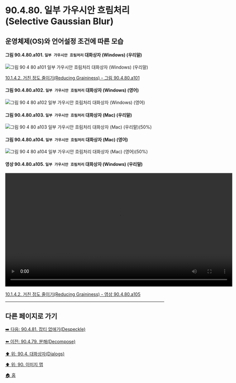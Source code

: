 # 90.4.80. 일부 가우시안 흐림처리(Selective Gaussian Blur)
## 운영체제(OS)와 언어설정 조건에 따른 모습

<a id="90-04-80-a101"></a>

#### 그림 90.4.80.a101. `일부 가우시안 흐림처리` 대화상자 (Windows) (우리말)
![그림 90 4 80 a101  `일부 가우시안 흐림처리` 대화상자 (Windows) (우리말)](https://github.com/wonder13662/gimp/assets/15767104/c8f24a85-5d48-4f78-898c-027973bc3c30)

[10.1.4.2. 거친 정도 줄이기(Reducing Graininess) - 그림 90.4.80.a101](./10-01-04-02-reducing_graininess.md#90-04-80-a101)

<a id="90-04-80-a102"></a>

#### 그림 90.4.80.a102. `일부 가우시안 흐림처리` 대화상자 (Windows) (영어)
![그림 90 4 80 a102  `일부 가우시안 흐림처리` 대화상자 (Windows) (영어)](https://github.com/wonder13662/gimp/assets/15767104/f9c5d75a-ad6a-4a82-bb7b-ca9d0d7282c5)

#### 그림 90.4.80.a103. `일부 가우시안 흐림처리` 대화상자 (Mac) (우리말)
![그림 90 4 80 a103  `일부 가우시안 흐림처리` 대화상자 (Mac) (우리말)(50%)](https://github.com/wonder13662/gimp/assets/15767104/ed801e50-7059-4035-8215-1ab1b54a0175)

#### 그림 90.4.80.a104. `일부 가우시안 흐림처리` 대화상자 (Mac) (영어)
![그림 90 4 80 a104  `일부 가우시안 흐림처리` 대화상자 (Mac) (영어)(50%)](https://github.com/wonder13662/gimp/assets/15767104/de7c3d15-9213-4e93-951d-ba5ed2ef35b8)

<a id="90-04-80-a105"></a>

#### 영상 90.4.80.a105. `일부 가우시안 흐림처리` 대화상자 (Windows) (우리말)
<video controls="controls" width="720" src="https://github.com/wonder13662/gimp/assets/15767104/a1015b6e-565e-4e69-ad4a-1e461a34776c"></video>

[10.1.4.2. 거친 정도 줄이기(Reducing Graininess) - 영상 90.4.80.a105](./10-01-04-02-reducing_graininess.md#90-04-80-a105)

***

## 다른 페이지로 가기

[➡️ 다음: 90.4.81. 잡티 없애기(Despeckle)](./90-04-81-despeckle.md)

[⬅️ 이전: 90.4.79. 분해(Decompose)](./90-04-79-decompose.md)

[⬆️ 위: 90.4. 대화상자(Dialogs)](./90-04-00-dialogs.md)

[⬆️ 위: 90. 이미지 맵](./90-00-image-map.md)

[🏠 홈](./00-home.md)
